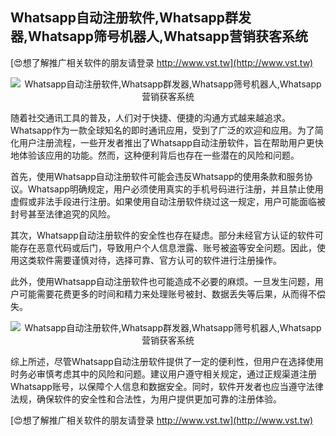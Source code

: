 ## **Whatsapp自动注册软件,Whatsapp群发器,Whatsapp筛号机器人,Whatsapp营销获客系统**

[😍想了解推广相关软件的朋友请登录 http://www.vst.tw](http://www.vst.tw)

 <center><img src="https://vst.tw/MP4/tuiguang/png/1.png" alt="Whatsapp自动注册软件,Whatsapp群发器,Whatsapp筛号机器人,Whatsapp营销获客系统"></center>

随着社交通讯工具的普及，人们对于快捷、便捷的沟通方式越来越追求。Whatsapp作为一款全球知名的即时通讯应用，受到了广泛的欢迎和应用。为了简化用户注册流程，一些开发者推出了Whatsapp自动注册软件，旨在帮助用户更快地体验该应用的功能。然而，这种便利背后也存在一些潜在的风险和问题。

首先，使用Whatsapp自动注册软件可能会违反Whatsapp的使用条款和服务协议。Whatsapp明确规定，用户必须使用真实的手机号码进行注册，并且禁止使用虚假或非法手段进行注册。如果使用自动注册软件绕过这一规定，用户可能面临被封号甚至法律追究的风险。

其次，Whatsapp自动注册软件的安全性也存在疑虑。部分未经官方认证的软件可能存在恶意代码或后门，导致用户个人信息泄露、账号被盗等安全问题。因此，使用这类软件需要谨慎对待，选择可靠、官方认可的软件进行注册操作。

此外，使用Whatsapp自动注册软件也可能造成不必要的麻烦。一旦发生问题，用户可能需要花费更多的时间和精力来处理账号被封、数据丢失等后果，从而得不偿失。

 <center><img src="https://vst.tw/MP4/tuiguang/png/7.png" alt="Whatsapp自动注册软件,Whatsapp群发器,Whatsapp筛号机器人,Whatsapp营销获客系统"></center>

综上所述，尽管Whatsapp自动注册软件提供了一定的便利性，但用户在选择使用时务必审慎考虑其中的风险和问题。建议用户遵守相关规定，通过正规渠道注册Whatsapp账号，以保障个人信息和数据安全。同时，软件开发者也应当遵守法律法规，确保软件的安全性和合法性，为用户提供更加可靠的注册体验。

[😍想了解推广相关软件的朋友请登录 http://www.vst.tw](http://www.vst.tw)




